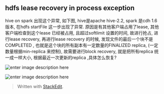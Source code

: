 ## hdfs lease recovery in process exception

hive on spark 出现这个异常, 如下图, hive是apache hive-2.2, spark 是cdh 1.6 版本, 在hdfs startFile 这一步出现了异常. 原因是有其他客户端占用了lease, 其他客户端检查到这个lease 已经被占用, 且超过softlimit 设置的时间, 故进行抢占, 进行lease recovery, 再进行lease recovery 的时候, 发现文件的最后一个块不是 COMPLETED , 也就是这个块的所有副本有一定数量的FINALIZED replica, (一定数量根据min-replica 来控制), 故需要进行block recovery, 就是把所有replica 统一成一样大小, 根据最近一次更新的replica ,具体怎么恢复?

![enter image description here](https://drive.google.com/uc?id=1z83xj9YOKodLUEvCoFhQCGiZriAUJG7Q)

![enter image description here](https://drive.google.com/uc?id=1IaTcvMjNX-Asq4HchjYHhPnshd82fFcA)
> Written with [StackEdit](https://stackedit.io/).
<!--stackedit_data:
eyJoaXN0b3J5IjpbLTE3NjgyOTA4NTFdfQ==
-->